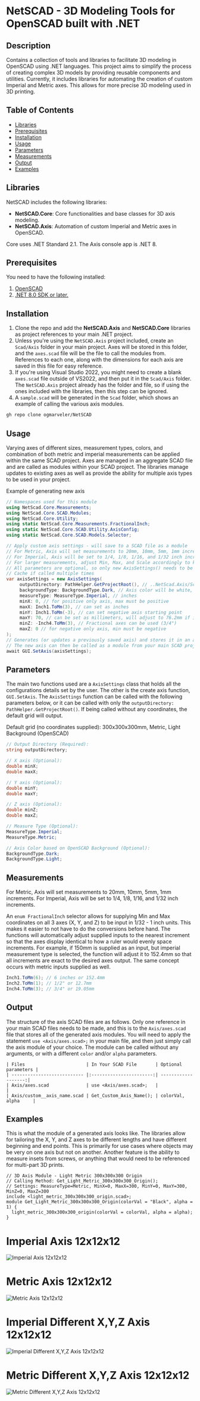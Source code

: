 # NetSCAD - 3D Modeling Tools for OpenSCAD built with .NET

## Description
Contains a collection of tools and libraries to facilitate 3D modeling in OpenSCAD using .NET languages. This project aims to simplify the process of creating complex 3D models by providing reusable components and utilities. Currently, it includes libraries for automating the creation of custom Imperial and Metric axes. This allows for more precise 3D modeling used in 3D printing.

## Table of Contents
- [Libraries](#libraries)
- [Prerequisites](#prerequisites)
- [Installation](#installation)
- [Usage](#usage)
- [Parameters](#parameters)
- [Measurements](#measurements)
- [Output](#output)
- [Examples](#examples)

## Libraries
NetSCAD includes the following libraries:
- **NetSCAD.Core**: Core functionalities and base classes for 3D axis modeling.
- **NetSCAD.Axis**: Automation of custom Imperial and Metric axes in OpenSCAD.

Core uses .NET Standard 2.1. The Axis console app is .NET 8.

## Prerequisites
You need to have the following installed: 

1. [OpenSCAD](https://openscad.org/downloads.html)
2. [.NET 8.0 SDK or later.](https://dotnet.microsoft.com/en-us/download)

## Installation
1. Clone the repo and add the **NetSCAD.Axis** and **NetSCAD.Core** libraries as project references to your main .NET project.
2. Unless you're using the ``NetSCAD.Axis`` project included, create an ``Scad/Axis`` folder in your main project. Axes will be stored in this folder, and the ``axes.scad`` file will be the file to call the modules from. References to each one, along with the dimensions for each axis are saved in this file for easy reference.
3. If you're using Visual Studio 2022, you might need to create a blank ``axes.scad`` file outside of VS2022, and then put it in the ``Scad/Axis`` folder. The ``NetSCAD.Axis`` project already has the folder and file, so if using the ones included with the libraries, then this step can be ignored.
4. A ``sample.scad`` will be generated in the ``Scad`` folder, which shows an example of calling the various axis modules.

```bash
gh repo clone ogmarveler/NetSCAD
```

## Usage
Varying axes of different sizes, measurement types, colors, and combination of both metric and imperial measurements can be applied within the same SCAD project. Axes are managed in an aggregate SCAD file and are called as modules within your SCAD project. The libraries manage updates to existing axes as well as provide the ability for multiple axis types to be used in your project.

Example of generating new axis
```csharp
// Namespaces used for this module
using NetScad.Core.Measurements;
using NetScad.Core.SCAD.Modules;
using NetScad.Core.Utility;
using static NetScad.Core.Measurements.FractionalInch;
using static NetScad.Core.SCAD.Utility.AxisConfig;
using static NetScad.Core.SCAD.Models.Selector;

// Apply custom axis settings - will save to a SCAD file as a module
// For Metric, Axis will set measurements to 20mm, 10mm, 5mm, 1mm increments.
// For Imperial, Axis will be set to 1/4, 1/8, 1/16, and 1/32 inch increments.
// For larger measurements, adjust Min, Max, and Scale accordingly to keep axis readable.
// All parameters are optional, so only new AxisSettings() needs to be called to generate axes.
// Cache if called multiple times
var axisSettings = new AxisSettings(
     outputDirectory: PathHelper.GetProjectRoot(), // ..NetScad.Axis/Scad/Axis
     backgroundType: BackgroundType.Dark, // Axis color will be white, or black if Light background type selected
     measureType: MeasureType.Imperial, // inches
     minX: 0, // for positive only axis, max must be positive
     maxX: Inch1.ToMm(3), // can set as inches
     minY: Inch1.ToMm(-3), // can set negative axis starting point
     maxY: 70, // can be set as millimeters, will adjust to 76.2mm if imperial measure type selected
     minZ: -Inch4.ToMm(3), // Fractional axes can be used (3/4")
     maxZ: 0 // for negative only axis, min must be negative
);
// Generates (or updates a previously saved axis) and stores it in an aggregate axes file
// The new axis can then be called as a module from your main SCAD project file
await GUI.SetAxis(axisSettings);
```

## Parameters
The main two functions used are a ``AxisSettings`` class that holds all the configurations details set by the user. The other is the create axis function, ``GUI.SetAxis``. The ``AxisSettings`` function can be called with the following parameters below, or it can be called with only the ``outputDirectory: PathHelper.GetProjectRoot()``. If being called without any coordinates, the default grid will output.

Default grid (no coordinates supplied): 300x300x300mm, Metric, Light Background (OpenSCAD)

```csharp
// Output Directory (Required):
string outputDirectory;

// X axis (Optional):
double minX;
double maxX;

// Y axis (Optional):
double minY;
double maxY;

// Z axis (Optional):
double minZ;
double maxZ;

// Measure Type (Optional):
MeasureType.Imperial;
MeasureType.Metric;

// Axis Color based on OpenSCAD Background (Optional):
BackgroundType.Dark;
BackgroundType.Light;
```

## Measurements
For Metric, Axis will set measurements to 20mm, 10mm, 5mm, 1mm increments.
For Imperial, Axis will be set to 1/4, 1/8, 1/16, and 1/32 inch increments.

An ``enum FractionalInch`` selector allows for supplying Min and Max coordinates on all 3 axes (X, Y, and Z) to be input in 1/32 - 1 inch units. This makes it easier to not have to do the conversions before hand. The functions will automatically adjust supplied inputs to the nearest increment so that the axes display identical to how a ruler would evenly space increments. For example, if 150mm is supplied as an input, but imperial measurement type is selected, the function will adjust it to 152.4mm so that all increments are exact to the desired axes output. The same concept occurs with metric inputs supplied as well.

```csharp
Inch1.ToMm(6); // 6 inches or 152.4mm
Inch2.ToMm(1); // 1/2" or 12.7mm
Inch4.ToMm(3); // 3/4" or 19.05mm
```

## Output
The structure of the axis SCAD files are as follows. Only one reference in your main SCAD files needs to be made, and this is to the ``Axis/axes.scad`` file that stores all of the generated axis modules. You will need to apply the statement ``use <Axis/axes.scad>;`` in your main file, and then just simply call the axis module of your choice. The module can be called without any arguments, or with a different ``color`` and/or ``alpha`` parameters.

```
| Files                       | In Your SCAD File       | Optional parameters |
| --------------------------- |:-----------------------:| -------------------:|
| Axis/axes.scad              | use <Axis/axes.scad>;   |                     |
| Axis/custom__axis_name.scad | Get_Custom_Axis_Name(); | colorVal, alpha     |
```

## Examples
This is what the module of a generated axis looks like. 
The libraries allow for tailoring the X, Y, and Z axes to be different lengths and have different beginning and end points. 
This is primarily for use cases where objects may be very on one axis but not on another. 
Another feature is the ability to measure insets from screws, or anything that would need to be referenced for multi-part 3D prints.

```scad
// 3D Axis Module - Light Metric 300x300x300 Origin
// Calling Method: Get_Light_Metric_300x300x300_Origin();
// Settings: MeasureType=Metric, MinX=0, MaxX=300, MinY=0, MaxY=300, MinZ=0, MaxZ=300
include <light_metric_300x300x300_origin.scad>;
module Get_Light_Metric_300x300x300_Origin(colorVal = "Black", alpha = 1) {
  light_metric_300x300x300_origin(colorVal = colorVal, alpha = alpha);
}
```

# Imperial Axis 12x12x12
![Imperial Axis 12x12x12](https://github.com/ogmarveler/NetSCAD/blob/65494dc4a4c5c5d7465677635949959922d0c2a0/NetScad.Axis/Images/oscadAxis_imperial.PNG)

# Metric Axis 12x12x12
![Metric Axis 12x12x12](https://github.com/ogmarveler/NetSCAD/blob/65494dc4a4c5c5d7465677635949959922d0c2a0/NetScad.Axis/Images/oscadAxis_metric.PNG)

# Imperial Different X,Y,Z Axis 12x12x12
![Imperial Different X,Y,Z Axis 12x12x12](https://github.com/ogmarveler/NetSCAD/blob/65494dc4a4c5c5d7465677635949959922d0c2a0/NetScad.Axis/Images/oscadAxis_imperial_custom.PNG)

# Metric Different X,Y,Z Axis 12x12x12
![Metric Different X,Y,Z Axis 12x12x12](https://github.com/ogmarveler/NetSCAD/blob/65494dc4a4c5c5d7465677635949959922d0c2a0/NetScad.Axis/Images/oscadAxis_metric_custom.PNG)

